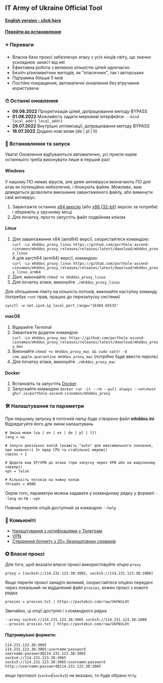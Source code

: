 ## IT Army of Ukraine Official Tool

#### [English version - click here](/README-EN.md)
#### [Перейти до встановлення](#-встановлення-та-запуск)
### ⭐ Переваги

- Власна база проксі забезпечує атаку з усіх кінців світу, що значно ускладнює захист від неї
- Ефективна робота з великою кількістю цілей одночасно
- Безліч різноманітних методів, як "класичних", так і авторських
- Підтримка більше 5 мов
- Постійні покращення, автоматичні оновлення без втручання користувача

### ⏱ Останні оновлення

- **09.08.2022** Пріоретизація цілей, допрацювання методу BYPASS
- **01.08.2022** Можливіcть задати мережеві інтерфейси: `--bind local_addr1 local_addr2`
- **29.07.2022** Внутрішні оптимізації, допрацювання методу BYPASS
- **18.07.2022** Додано нові мови (de | pl | lt)

### 💽 Встановлення та запуск

Увага! Оновлення відбуваються автоматично, усі пункти окрім останнього треба виконувати лише в перший раз!

#### Windows

У нашому ПО немає вірусів, але деякі антивіруси визначають ПО для атак як потенційно небезпечне, і блокують файли.
Можливо, вам доведеться дозволити виконання завантаженого файлу, або вимкнути свій антивірус.

1. Завантажте останню [x64 версію](https://github.com/porthole-ascend-cinnamon/mhddos_proxy_releases/releases/latest/download/mhddos_proxy_win.exe)
   (або [x86 (32-bit)](https://github.com/porthole-ascend-cinnamon/mhddos_proxy_releases/releases/latest/download/mhddos_proxy_win_x86.exe) версію за потреби)
   і збережіть у зручному місці
2. Для початку, просто запустіть файл подвійним кліком

#### Linux

1. Для завантаження x64 (amd64) версії, скористайтеся командою:  
`curl -Lo mhddos_proxy_linux https://github.com/porthole-ascend-cinnamon/mhddos_proxy_releases/releases/latest/download/mhddos_proxy_linux`  
А для aarch64 (arm64) версії, командою:  
`curl -Lo mhddos_proxy_linux https://github.com/porthole-ascend-cinnamon/mhddos_proxy_releases/releases/latest/download/mhddos_proxy_linux_arm64`
3. Далі, виконайте `chmod +x mhddos_proxy_linux`
4. Для початку атаки, виконуйте `./mhddos_proxy_linux`

Для збільшення ліміту на кількість потоків, виконайте наступну команду (потребує `root` прав, працює до перезапуску системи)
```
sysctl -w net.ipv4.ip_local_port_range="16384 65535"
```

#### macOS

1. Відкрийте Terminal
2. Завантажте додаток командою  
`curl -Lo mhddos_proxy_mac https://github.com/porthole-ascend-cinnamon/mhddos_proxy_releases/releases/latest/download/mhddos_proxy_mac`
3. Виконайте `chmod +x mhddos_proxy_mac && sudo xattr -d com.apple.quarantine mhddos_proxy_mac` (потрібно буде ввести пароль)
4. Для початку атаки, виконуйте `./mhddos_proxy_mac`

#### Docker

1. Встановіть та запустіть [Docker](https://docs.docker.com/desktop/#download-and-install)
2. Запускайте командою `docker run -it --rm --pull always --net=host ghcr.io/porthole-ascend-cinnamon/mhddos_proxy`

### 🛠 Налаштування та параметри

При першому запуску в поточній папці буде створено файл **mhddos.ini**  
Відредагуйте його для зміни налаштувань

    # Зміна мови (ua | en | es | de | pl | lt)
    lang = ua

    # Запуск декількох копій (вкажіть "auto" для максимального значення, при наявності 3+ ядер CPU та стабільної мережі)
    copies = 1

    # Додати ваш IP/VPN до атаки (при запуску через VPN або на виділеному сервері)
    vpn = false

    # Кількість потоків на кожну копію
    threads = 8000

Окрім того, параметри можна задавати у командному рядку у форматі `--lang en` та `--vpn`

Повний перелік опцій доступний за командою `--help`

### 🐳 Комьюніті

- [Налаштування з нотифікаціями у Телеграм](https://github.com/sadviq99/mhddos_proxy-setup)
- [VPN](https://auto-ddos.notion.site/VPN-5e45e0aadccc449e83fea45d56385b54)
- [Створення ботнету з 20+ безкоштовних серверів](https://auto-ddos.notion.site/dd91326ed30140208383ffedd0f13e5c)

### ✪ Власні проксі

Для того, щоб вказати власні проксі використовуйте опцію `proxy`

    proxy = [socks4://114.231.123.38:3065, socks5://114.231.123.38:1080]

Якщо перелік проксі занадто великий, скористайтеся опцією передачі через локальний чи віддалений файл `proxies`,
кожен проксі з нового рядка

    proxies = proxies.txt | https://pastebin.com/raw/UkFWzLOt

Звичайно, ці опції доступні і з командного рядка

    --proxy socks4://114.231.123.38:3065 socks5://114.231.123.38:1080
    --proxies proxies.txt | https://pastebin.com/raw/UkFWzLOt

#### Підтримувані формати:

    114.231.123.38:3065
    114.231.123.38:3065:username:password
    username:password@114.231.123.38:3065
    socks4://114.231.123.38:3065
    socks5://114.231.123.38:3065:username:password
    http://username:password@114.231.123.38:3065

якщо протокол (`socks4`|`socks5`) не вказано, то буде обрано `http`
